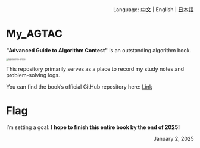 <div align="right">
  Language:
  <a title="中文" href="../README.md">中文</a> | 
  English | 
  <a title="日本語" href="README_jp.md">日本語</a>
</div>

# My_AGTAC

**"Advanced Guide to Algorithm Contest"** is an outstanding algorithm book.

<img src="https://my-markdown-picture-bedding.oss-ap-northeast-1.aliyuncs.com/uPic/2025-01-05/QQ20250105-191538.png" alt="QQ20250105-191538" style="zoom: 33%;" />

This repository primarily serves as a place to record my study notes and problem-solving logs.

You can find the book’s official GitHub repository here: [Link](https://github.com/lydrainbowcat/tedukuri)

# Flag

I’m setting a goal: **I hope to finish this entire book by the end of 2025!**

<div style="text-align: right;"> January 2, 2025   </div>